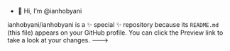 - 👋 Hi, I’m @ianhobyani
  
  


ianhobyani/ianhobyani is a ✨ special ✨ repository because its `README.md` (this file) appears on your GitHub profile.
You can click the Preview link to take a look at your changes.
--->
